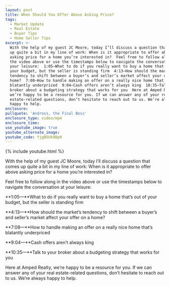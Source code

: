 ```yaml
---
layout: post
title: When Should You Offer Above Asking Price?
tags:
  - Market Update
  - Real Estate
  - Buyer Tips
  - Home Seller Tips
excerpt: >-
  With the help of my guest JC Moore, today I’ll discuss a question that comes
  up quite a bit in my line of work: When is it appropriate to offer above
  asking price for a home you’re interested in?  Feel free to follow along in
  the video above or use the timestamps below to navigate the conversation at
  your leisure:  1:05—What to do if you really want to buy a home that’s out of
  your budget, but the seller is standing firm  4:13—How should the market’s
  tendency to shift between a buyer’s and seller’s market affect your offer on a
  home?  7:08—How to handle making an offer on a really nice home that’s
  blatantly underpriced  9:04—Cash offers aren’t always king  10:35—Talk to your
  broker about a budgeting strategy that works for you  Here at Amped Realty,
  we’re happy to be a resource for you. If we can answer any of your real
  estate-related questions, don’t hesitate to reach out to us. We’re always
  happy to help.
enclosure:
pullquote: 'Andross, the Final Boss'
enclosure_type: video/mp4
enclosure_time:
use_youtube_image: true
youtube_alternate_image:
youtube_code: YjgB5Uk9Bp0
---
```


{% include youtube.html %}

With the help of my guest JC Moore, today I’ll discuss a question that comes up quite a bit in my line of work: When is it appropriate to offer above asking price for a home you’re interested in?

Feel free to follow along in the video above or use the timestamps below to navigate the conversation at your leisure:

**1:05—**What to do if you really want to buy a home that’s out of your budget, but the seller is standing firm

**4:13—**How should the market’s tendency to shift between a buyer’s and seller’s market affect your offer on a home?

**7:08—**How to handle making an offer on a really nice home that’s blatantly underpriced

**9:04—**Cash offers aren’t always king

**10:35—**Talk to your broker about a budgeting strategy that works for you

Here at Amped Realty, we’re happy to be a resource for you. If we can answer any of your real estate-related questions, don’t hesitate to reach out to us. We’re always happy to help.
